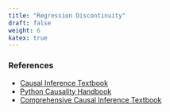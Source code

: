 ```yaml
---
title: "Regression Discontinuity"
draft: false
weight: 6
katex: true
---
```


### References
- [Causal Inference Textbook](https://mixtape.scunning.com/regression-discontinuity.html)
- [Python Causality Handbook](https://matheusfacure.github.io/python-causality-handbook/16-Regression-Discontinuity-Design.html)
- [Comprehensive Causal Inference Textbook](https://cdn1.sph.harvard.edu/wp-content/uploads/sites/1268/2021/03/ciwhatif_hernanrobins_30mar21.pdf)